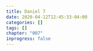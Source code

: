```yaml
---
title: Daniel 7
date: 2020-04-12T12:45:33-04:00
categories: []
tags: []
chapter: "007"
inprogress: false
---
```


